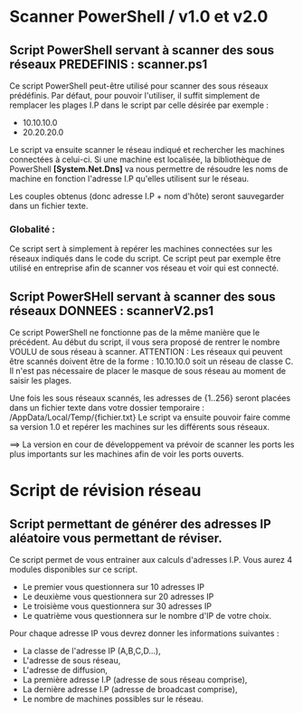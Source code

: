 # Scanner PowerShell / v1.0 et v2.0

## Script PowerShell servant à scanner des sous réseaux PREDEFINIS : **scanner.ps1**

Ce script PowerShell peut-être utilisé pour scanner des sous réseaux prédéfinis. Par défaut, pour pouvoir l'utiliser, il suffit simplement de remplacer les plages I.P dans le script par celle désirée par exemple :
* 10.10.10.0
* 20.20.20.0 

Le script va ensuite scanner le réseau indiqué et rechercher les machines connectées à celui-ci. Si une machine est localisée, la bibliothèque de PowerShell **[System.Net.Dns]** va nous permettre de résoudre les noms de machine en fonction l'adresse I.P qu'elles utilisent sur le réseau. 

Les couples obtenus (donc adresse I.P + nom d'hôte) seront sauvegarder dans un fichier texte.

### Globalité : 

Ce script sert à simplement à repérer les machines connectées sur les réseaux indiqués dans le code du script. Ce script peut par exemple être utilisé en entreprise afin de scanner vos réseau et voir qui est connecté. 

## Script PowerSHell servant à scanner des sous réseaux DONNEES : **scannerV2.ps1** 

Ce script PowerShell ne fonctionne pas de la même manière que le précédent. Au début du script, il vous sera proposé de rentrer le nombre VOULU de sous réseau à scanner.
ATTENTION : Les réseaux qui peuvent être scannés doivent être de la forme : 10.10.10.0 soit un réseau de classe C. Il n'est pas nécessaire de placer le masque de sous réseau au moment de saisir les plages.

Une fois les sous réseaux scannés, les adresses de {1..256} seront placées dans un fichier texte dans votre dossier temporaire : /AppData/Local/Temp/{fichier.txt}
Le script va ensuite pouvoir faire comme sa version 1.0 et repérer les machines sur les différents sous réseaux.

==> La version en cour de développement va prévoir de scanner les ports les plus importants sur les machines afin de voir les ports ouverts.

# Script de révision réseau

## Script permettant de générer des adresses IP aléatoire vous permettant de réviser.

Ce script permet de vous entrainer aux calculs d'adresses I.P. Vous aurez 4 modules disponibles sur ce script.
* Le premier vous questionnera sur 10 adresses IP
* Le deuxième vous questionnera sur 20 adresses IP
* Le troisième vous questionnera sur 30 adresses IP
* Le quatrième vous questionnera sur le nombre d'IP de votre choix.

Pour chaque adresse IP vous devrez donner les informations suivantes :
* La classe de l'adresse IP (A,B,C,D...),
* L'adresse de sous réseau,
* L'adresse de diffusion,
* La première adresse I.P (adresse de sous réseau comprise),
* La dernière adresse I.P (adresse de broadcast comprise),
* Le nombre de machines possibles sur le réseau.
